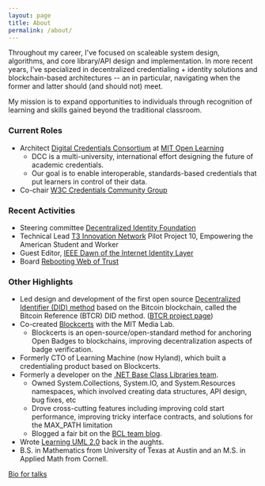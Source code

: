 ```yaml
---
layout: page
title: About
permalink: /about/
---
```


Throughout my career, I've focused on scaleable system design, algorithms, and core library/API design and implementation. In more recent years, I've specialized in decentralized credentialing + identity solutions and blockchain-based architectures -- an in particular, navigating when the former and latter should (and should not) meet.

My mission is to expand opportunities to individuals through recognition of learning and skills gained beyond the traditional classroom.

### Current Roles

- Architect [Digital Credentials Consortium](https://digitalcredentials.mit.edu/) at [MIT Open Learning](https://openlearning.mit.edu/)
	- DCC is a multi-university, international effort designing the future of academic credentials. 
	- Our goal is to enable interoperable, standards-based credentials that put learners in control of their data.
- Co-chair [W3C Credentials Community Group](https://www.w3.org/community/credentials/)

### Recent Activities

- Steering committee [Decentralized Identity Foundation](https://identity.foundation/)
- Technical Lead [T3 Innovation Network](https://www.uschamberfoundation.org/t3-innovation) Pilot Project 10, Empowering the American Student and Worker
- Guest Editor, [IEEE Dawn of the Internet Identity Layer](https://www.comsoc.org/publications/magazines/ieee-communications-standards-magazine/cfp/dawn-internet-identity-layer-and)
- Board [Rebooting Web of Trust](https://www.weboftrust.info/)

### Other Highlights

- Led design and development of the first open source [Decentralized Identifier (DID) method](https://www.w3.org/TR/did-core/) based on the Bitcoin blockchain, called the Bitcoin Reference (BTCR) DID method. ([BTCR project page](https://www.okimsrazor.com/project/btcr-project/))
- Co-created [Blockcerts](https://www.blockcerts.org/) with the MIT Media Lab. 
	- Blockcerts is an open-source/open-standard method for anchoring Open Badges to blockchains, improving decentralization aspects of badge verification.
- Formerly CTO of Learning Machine (now Hyland), which built a credentialing product based on Blockcerts.
- Formerly a developer on the [.NET Base Class Libraries team](https://docs.microsoft.com/en-us/dotnet/standard/framework-libraries#base-class-libraries). 
	- Owned System.Collections, System.IO, and System.Resources namespaces, which involved creating data structures, API design, bug fixes, etc
	- Drove cross-cutting features including improving cold start performance, improving tricky interface contracts, and solutions for the MAX_PATH limitation
	- Blogged a fair bit on the [BCL team blog](https://social.msdn.microsoft.com/search/en-US?rq=site%3Ablogs.msdn.microsoft.com%2Fbclteam&rn=bclteam&ral=1&query=kim%2Bhamilton&ac=4).
- Wrote [Learning UML 2.0](https://smile.amazon.com/Learning-UML-2-0-Pragmatic-Introduction-ebook/dp/B0028N4WII/ref=sr_1_2?dchild=1&keywords=learning+uml+2.0&qid=1614793107&sr=8-2) back in the aughts.
- B.S. in Mathematics from University of Texas at Austin and an M.S. in Applied Math from Cornell. 

[Bio for talks](kim_bio.txt)

